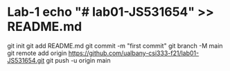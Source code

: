 # Lab-1 echo "# lab01-JS531654" >> README.md
git init
git add README.md
git commit -m "first commit"
git branch -M main
git remote add origin https://github.com/ualbany-csi333-f21/lab01-JS531654.git
git push -u origin main
